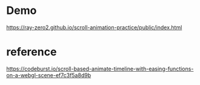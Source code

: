 # Demo
https://ray-zero2.github.io/scroll-animation-practice/public/index.html

# reference
https://codeburst.io/scroll-based-animate-timeline-with-easing-functions-on-a-webgl-scene-ef7c3f5a8d9b
